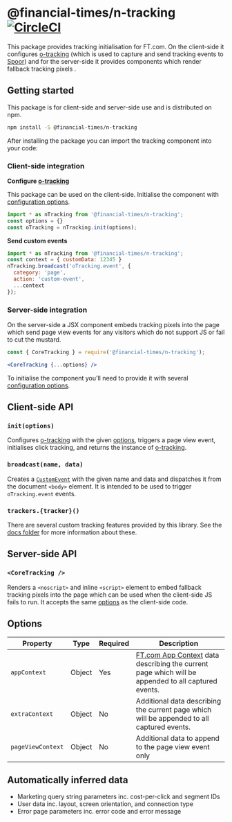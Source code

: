 # @financial-times/n-tracking [![CircleCI](https://circleci.com/gh/Financial-Times/n-tracking/tree/master.svg?style=svg)](https://circleci.com/gh/Financial-Times/n-tracking/tree/master)

This package provides tracking initialisation for FT.com. On the client-side it configures [o-tracking] (which is used to capture and send tracking events to [Spoor]) and for the server-side it provides components which render fallback tracking pixels .

[o-tracking]: https://github.com/Financial-Times/o-tracking
[Spoor]: https://spoor-docs.herokuapp.com/


## Getting started

This package is for client-side and server-side use and is distributed on npm.

```sh
npm install -S @financial-times/n-tracking
```

After installing the package you can import the tracking component into your code:

### Client-side integration

**Configure [o-tracking]**

This package can be used on the client-side. Initialise the component with [configuration options](#options).

```js
import * as nTracking from '@financial-times/n-tracking';
const options = {}
const oTracking = nTracking.init(options); 
```
 
**Send custom events**

```js
import * as nTracking from '@financial-times/n-tracking';
const context = { customData: 12345 }
nTracking.broadcast('oTracking.event', {
  category: 'page',
  action: 'custom-event',
  ...context
});
```

### Server-side integration

On the server-side a JSX component embeds tracking pixels into the page which send page view events for any visitors which do not support JS or fail to cut the mustard.

```jsx
const { CoreTracking } = require('@financial-times/n-tracking');

<CoreTracking {...options} />
```

To initialise the component you'll need to provide it with several [configuration options](#options).


## Client-side API

### `init(options)`

Configures [o-tracking] with the given [options](#options), triggers a page view event, initialises click tracking, and returns the instance of [o-tracking].

### `broadcast(name, data)`

Creates a [`CustomEvent`](https://developer.mozilla.org/en-US/docs/Web/API/CustomEvent) with the given name and data and dispatches it from the document `<body>` element. It is intended to be used to trigger `oTracking.event` events.

### `trackers.{tracker}()`

There are several custom tracking features provided by this library. See the [docs folder](./docs) for more information about these.


## Server-side API

### `<CoreTracking />`

Renders a `<noscript>` and inline `<script>` element to embed fallback tracking pixels into the page which can be used when the client-side JS fails to run. It accepts the same [options](#options) as the client-side code.


## Options

Property          | Type   | Required | Description
------------------|--------|----------|------------------------------------------------------------------
`appContext`      | Object | Yes      | [FT.com App Context] data describing the current page which will be appended to all captured events.
`extraContext`    | Object | No       | Additional data describing the current page which will be appended to all captured events.
`pageViewContext` | Object | No       | Additional data to append to the page view event only

[FT.com App Context]: https://github.com/Financial-Times/dotcom-page-kit/blob/master/packages/dotcom-server-app-context/schema.md


## Automatically inferred data

- Marketing query string parameters inc. cost-per-click and segment IDs
- User data inc. layout, screen orientation, and connection type
- Error page parameters inc. error code and error message
